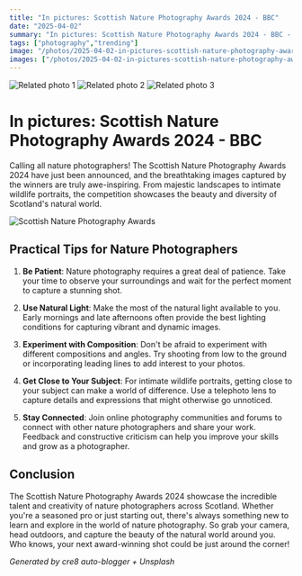 ```yaml
---
title: "In pictures: Scottish Nature Photography Awards 2024 - BBC"
date: "2025-04-02"
summary: "In pictures: Scottish Nature Photography Awards 2024 - BBC - A trending topic in photography."
tags: ["photography","trending"]
image: "/photos/2025-04-02-in-pictures-scottish-nature-photography-awards-2024-bbc-1.jpg"
images: ["/photos/2025-04-02-in-pictures-scottish-nature-photography-awards-2024-bbc-1.jpg","/photos/2025-04-02-in-pictures-scottish-nature-photography-awards-2024-bbc-2.jpg","/photos/2025-04-02-in-pictures-scottish-nature-photography-awards-2024-bbc-3.jpg"]
---
```



<div class="grid grid-cols-1 sm:grid-cols-2 md:grid-cols-3 gap-4">
  <img src="/photos/2025-04-02-in-pictures-scottish-nature-photography-awards-2024-bbc-1.jpg" alt="Related photo 1" class="w-full rounded-lg" />
<img src="/photos/2025-04-02-in-pictures-scottish-nature-photography-awards-2024-bbc-2.jpg" alt="Related photo 2" class="w-full rounded-lg" />
<img src="/photos/2025-04-02-in-pictures-scottish-nature-photography-awards-2024-bbc-3.jpg" alt="Related photo 3" class="w-full rounded-lg" />
</div>


# In pictures: Scottish Nature Photography Awards 2024 - BBC

Calling all nature photographers! The Scottish Nature Photography Awards 2024 have just been announced, and the breathtaking images captured by the winners are truly awe-inspiring. From majestic landscapes to intimate wildlife portraits, the competition showcases the beauty and diversity of Scotland's natural world.

![Scottish Nature Photography Awards](/path/to/image)

## Practical Tips for Nature Photographers

1. **Be Patient**: Nature photography requires a great deal of patience. Take your time to observe your surroundings and wait for the perfect moment to capture a stunning shot.
   
2. **Use Natural Light**: Make the most of the natural light available to you. Early mornings and late afternoons often provide the best lighting conditions for capturing vibrant and dynamic images.

3. **Experiment with Composition**: Don't be afraid to experiment with different compositions and angles. Try shooting from low to the ground or incorporating leading lines to add interest to your photos.

4. **Get Close to Your Subject**: For intimate wildlife portraits, getting close to your subject can make a world of difference. Use a telephoto lens to capture details and expressions that might otherwise go unnoticed.

5. **Stay Connected**: Join online photography communities and forums to connect with other nature photographers and share your work. Feedback and constructive criticism can help you improve your skills and grow as a photographer.

## Conclusion

The Scottish Nature Photography Awards 2024 showcase the incredible talent and creativity of nature photographers across Scotland. Whether you're a seasoned pro or just starting out, there's always something new to learn and explore in the world of nature photography. So grab your camera, head outdoors, and capture the beauty of the natural world around you. Who knows, your next award-winning shot could be just around the corner!

*Generated by cre8 auto-blogger + Unsplash*
